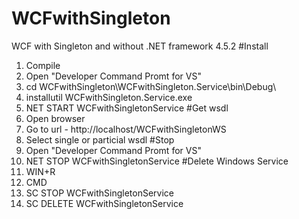 # WCFwithSingleton
WCF with Singleton and without
.NET framework 4.5.2
#Install
1) Compile
2) Open "Developer Command Promt for VS"
3) cd WCFwithSingleton\WCFwithSingleton.Service\bin\Debug\
4) installutil WCFwithSingleton.Service.exe
5) NET START WCFwithSingletonService
#Get wsdl
1) Open browser
2) Go to url - http://localhost/WCFwithSingletonWS
3) Select single or particial wsdl
#Stop
1) Open "Developer Command Promt for VS"
2) NET STOP WCFwithSingletonService
#Delete Windows Service
1) WIN+R
2) CMD
3) SC STOP WCFwithSingletonService
4) SC DELETE WCFwithSingletonService
